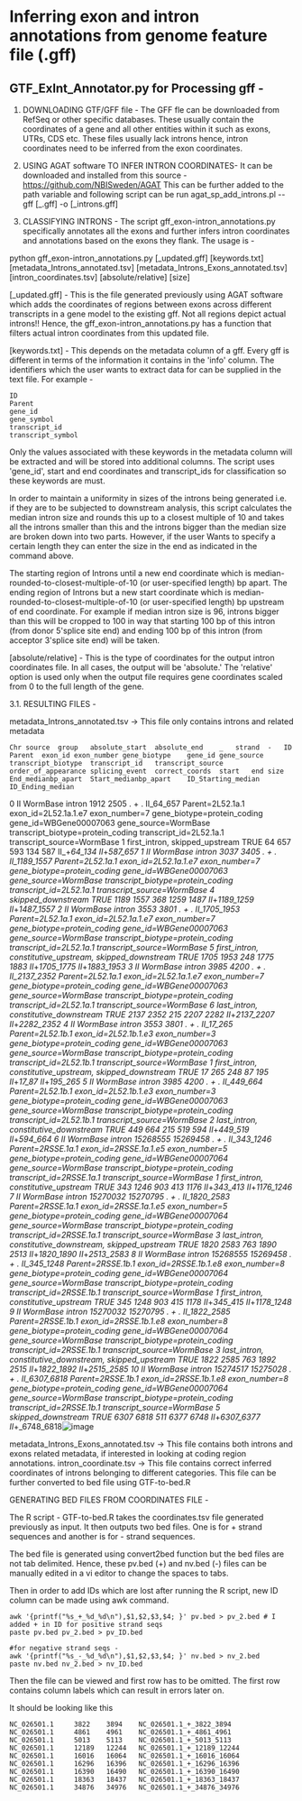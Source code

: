 # Inferring exon and intron annotations from genome feature file (.gff)

## GTF_ExInt_Annotator.py for Processing gff -

1. DOWNLOADING GTF/GFF file -
The GFF fle can be downloaded from RefSeq or other specific databases.
These usually contain the coordinates of a gene and all other entities within it such as exons, UTRs, CDS etc.
These files usually lack introns hence, intron coordinates need to be inferred from the exon coordinates.

2. USING AGAT software TO INFER INTRON COORDINATES-
It can be downloaded and installed from this source -  https://github.com/NBISweden/AGAT
This can be further added to the path variable and following script can be run
agat_sp_add_introns.pl --gff [_.gff] -o [_introns.gff]

3. CLASSIFYING INTRONS -
The script gff_exon-intron_annotations.py specifically annotates all the exons and further infers intron coordinates and annotations based on the exons they flank. The usage is -

python gff_exon-intron_annotations.py [_updated.gff] [keywords.txt] [metadata_Introns_annotated.tsv] [metadata_Introns_Exons_annotated.tsv][intron_coordinates.tsv] [absolute/relative] [size]

[_updated.gff] - This is the file generated previously using AGAT software which adds the coordinates of regions between exons across different transcripts in a gene model to the existing gff. Not all regions depict actual introns!! Hence, the gff_exon-intron_annotations.py has a function that filters actual intron coordinates from this updated file.

[keywords.txt] - This depends on the metadata column of a gff. Every gff is different in terms of the information it contains in the 'info' column.
The identifiers which the user wants to extract data for can be supplied in the text file. For example -

```
ID
Parent
gene_id
gene_symbol
transcript_id
transcript_symbol

```
Only the values associated with these keywords in the metadata column will be extracted and will be stored into additional
columns.
The script uses 'gene_id', start and end coordinates and transcript_ids for classification so these keywords are must.

In order to maintain a uniformity in sizes of the introns being generated i.e. if they are to be subjected to downstream
analysis, this script calculates the median intron size and rounds this up to a closest multiple of 10 and takes all the
introns smaller than this and the introns bigger than the median size are broken down into two parts. However, if the user
Wants to specify a certain length they can enter the size in the end as indicated in the command above.

The starting region of Introns until a new end coordinate which is median-rounded-to-closest-multiple-of-10 (or user-specified length) bp apart.
The ending region of Introns but a new start coordinate which is median-rounded-to-closest-multiple-of-10 (or user-specified length) bp upstream of
end coordinate.
For example if median intron size is 96, introns bigger than this will be cropped to 100 in way that starting 100 bp of
this intron (from donor 5'splice site end) and ending 100 bp of this intron (from acceptor 3'splice site end) will be taken.

[absolute/relative] - This is the type of coordinates for the output intron coordinates file. In all cases, the output will be 'absolute.' The 'relative' option is used only when the output file requires gene coordinates scaled from 0 to the full length of the gene.

3.1. RESULTING FILES -

metadata_Introns_annotated.tsv -> This file only contains introns and related metadata

	Chr	source	group	absolute_start	absolute_end	_	strand	-	ID	Parent	exon_id	exon_number	gene_biotype	gene_id	gene_source	transcript_biotype	transcript_id	transcript_source	order_of_appearance	splicing_event	correct_coords	start	end	size	End_medianbp_apart	Start_medianbp_apart	ID_Starting_median	ID_Ending_median
0	II	WormBase	intron	1912	2505	.	+	.	II_64_657	Parent=2L52.1a.1	exon_id=2L52.1a.1.e7	exon_number=7	gene_biotype=protein_coding	gene_id=WBGene00007063	gene_source=WormBase	transcript_biotype=protein_coding	transcript_id=2L52.1a.1	transcript_source=WormBase	1	first_intron, skipped_upstream	TRUE	64	657	593	134	587	II_+_64_134	II_+_587_657
1	II	WormBase	intron	3037	3405	.	+	.	II_1189_1557	Parent=2L52.1a.1	exon_id=2L52.1a.1.e7	exon_number=7	gene_biotype=protein_coding	gene_id=WBGene00007063	gene_source=WormBase	transcript_biotype=protein_coding	transcript_id=2L52.1a.1	transcript_source=WormBase	4	skipped_downstream	TRUE	1189	1557	368	1259	1487	II_+_1189_1259	II_+_1487_1557
2	II	WormBase	intron	3553	3801	.	+	.	II_1705_1953	Parent=2L52.1a.1	exon_id=2L52.1a.1.e7	exon_number=7	gene_biotype=protein_coding	gene_id=WBGene00007063	gene_source=WormBase	transcript_biotype=protein_coding	transcript_id=2L52.1a.1	transcript_source=WormBase	5	first_intron, constitutive_upstream, skipped_downstream	TRUE	1705	1953	248	1775	1883	II_+_1705_1775	II_+_1883_1953
3	II	WormBase	intron	3985	4200	.	+	.	II_2137_2352	Parent=2L52.1a.1	exon_id=2L52.1a.1.e7	exon_number=7	gene_biotype=protein_coding	gene_id=WBGene00007063	gene_source=WormBase	transcript_biotype=protein_coding	transcript_id=2L52.1a.1	transcript_source=WormBase	6	last_intron, constitutive_downstream	TRUE	2137	2352	215	2207	2282	II_+_2137_2207	II_+_2282_2352
4	II	WormBase	intron	3553	3801	.	+	.	II_17_265	Parent=2L52.1b.1	exon_id=2L52.1b.1.e3	exon_number=3	gene_biotype=protein_coding	gene_id=WBGene00007063	gene_source=WormBase	transcript_biotype=protein_coding	transcript_id=2L52.1b.1	transcript_source=WormBase	1	first_intron, constitutive_upstream, skipped_downstream	TRUE	17	265	248	87	195	II_+_17_87	II_+_195_265
5	II	WormBase	intron	3985	4200	.	+	.	II_449_664	Parent=2L52.1b.1	exon_id=2L52.1b.1.e3	exon_number=3	gene_biotype=protein_coding	gene_id=WBGene00007063	gene_source=WormBase	transcript_biotype=protein_coding	transcript_id=2L52.1b.1	transcript_source=WormBase	2	last_intron, constitutive_downstream	TRUE	449	664	215	519	594	II_+_449_519	II_+_594_664
6	II	WormBase	intron	15268555	15269458	.	+	.	II_343_1246	Parent=2RSSE.1a.1	exon_id=2RSSE.1a.1.e5	exon_number=5	gene_biotype=protein_coding	gene_id=WBGene00007064	gene_source=WormBase	transcript_biotype=protein_coding	transcript_id=2RSSE.1a.1	transcript_source=WormBase	1	first_intron, constitutive_upstream	TRUE	343	1246	903	413	1176	II_+_343_413	II_+_1176_1246
7	II	WormBase	intron	15270032	15270795	.	+	.	II_1820_2583	Parent=2RSSE.1a.1	exon_id=2RSSE.1a.1.e5	exon_number=5	gene_biotype=protein_coding	gene_id=WBGene00007064	gene_source=WormBase	transcript_biotype=protein_coding	transcript_id=2RSSE.1a.1	transcript_source=WormBase	3	last_intron, constitutive_downstream, skipped_upstream	TRUE	1820	2583	763	1890	2513	II_+_1820_1890	II_+_2513_2583
8	II	WormBase	intron	15268555	15269458	.	+	.	II_345_1248	Parent=2RSSE.1b.1	exon_id=2RSSE.1b.1.e8	exon_number=8	gene_biotype=protein_coding	gene_id=WBGene00007064	gene_source=WormBase	transcript_biotype=protein_coding	transcript_id=2RSSE.1b.1	transcript_source=WormBase	1	first_intron, constitutive_upstream	TRUE	345	1248	903	415	1178	II_+_345_415	II_+_1178_1248
9	II	WormBase	intron	15270032	15270795	.	+	.	II_1822_2585	Parent=2RSSE.1b.1	exon_id=2RSSE.1b.1.e8	exon_number=8	gene_biotype=protein_coding	gene_id=WBGene00007064	gene_source=WormBase	transcript_biotype=protein_coding	transcript_id=2RSSE.1b.1	transcript_source=WormBase	3	last_intron, constitutive_downstream, skipped_upstream	TRUE	1822	2585	763	1892	2515	II_+_1822_1892	II_+_2515_2585
10	II	WormBase	intron	15274517	15275028	.	+	.	II_6307_6818	Parent=2RSSE.1b.1	exon_id=2RSSE.1b.1.e8	exon_number=8	gene_biotype=protein_coding	gene_id=WBGene00007064	gene_source=WormBase	transcript_biotype=protein_coding	transcript_id=2RSSE.1b.1	transcript_source=WormBase	5	skipped_downstream	TRUE	6307	6818	511	6377	6748	II_+_6307_6377	II_+_6748_6818![image](https://github.com/user-attachments/assets/2cd889fb-7b44-400e-8369-35adffc738e6)


metadata_Introns_Exons_annotated.tsv -> This file contains both introns and exons related metadata, if interested in looking at coding region annotations.
intron_coordinate.tsv -> This file contains correct inferred coordinates of introns belonging to different categories. 
This file can be further converted to bed file using 
GTF-to-bed.R 

GENERATING BED FILES FROM COORDINATES FILE -

The R script - GTF-to-bed.R takes the coordinates.tsv file generated previously as input.
It then outputs two bed files. One is for + strand sequences and another is for - strand sequences.

The bed file is generated using convert2bed function but the bed files are not tab delimited. Hence, these pv.bed (+) and
nv.bed (-) files can be manually edited in a vi editor to change the spaces to tabs.

Then in order to add IDs which are lost after running the R script, new ID column can be made using awk command.

```
awk '{printf("%s_+_%d_%d\n"),$1,$2,$3,$4; }' pv.bed > pv_2.bed # I added + in ID for positive strand seqs
paste pv.bed pv_2.bed > pv_ID.bed

#for negative strand seqs -
awk '{printf("%s_-_%d_%d\n"),$1,$2,$3,$4; }' nv.bed > nv_2.bed
paste nv.bed nv_2.bed > nv_ID.bed
```
Then the file can be viewed and first row has to be omitted. The first row contains column labels which can result in errors later on.

It should be looking like this

```
NC_026501.1     3822    3894    NC_026501.1_+_3822_3894
NC_026501.1     4861    4961    NC_026501.1_+_4861_4961
NC_026501.1     5013    5113    NC_026501.1_+_5013_5113
NC_026501.1     12189   12244   NC_026501.1_+_12189_12244
NC_026501.1     16016   16064   NC_026501.1_+_16016_16064
NC_026501.1     16296   16396   NC_026501.1_+_16296_16396
NC_026501.1     16390   16490   NC_026501.1_+_16390_16490
NC_026501.1     18363   18437   NC_026501.1_+_18363_18437
NC_026501.1     34876   34976   NC_026501.1_+_34876_34976

```
